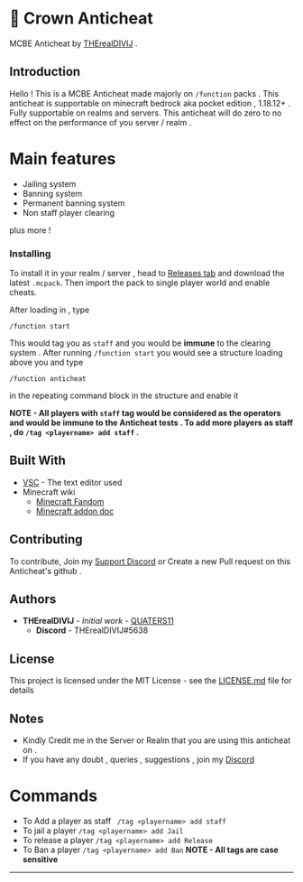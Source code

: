 # 👑 Crown Anticheat

MCBE Anticheat by [THErealDIVIJ](https://github.com/QUATERS11) . 

## Introduction

Hello ! This is a MCBE Anticheat made majorly on ``/function`` packs . This anticheat is supportable on minecraft bedrock aka pocket edition , 1.18.12+ . Fully supportable on realms and servers. This anticheat will do zero to no effect on the performance of you server / realm . 

#    Main features    
* Jailing system
* Banning system
* Permanent banning system
* Non staff player clearing 

plus more !

### Installing

To install it in your realm / server , head to [Releases tab](https://github.com/QUATERS11/anticheat/releases/) and download the latest ``.mcpack``. 
Then import the pack to single player world and enable cheats.

After loading in , type

```
/function start
```
This would tag you as ``staff`` and you would be **immune** to the clearing system .
After running ``/function start`` you would see a structure loading above you and type

```
/function anticheat
```
in the repeating command block in the structure and enable it

**NOTE - All players with ``staff`` tag would be considered as the operators and would be immune to the Anticheat tests . To add more players as staff , do ``/tag <playername> add staff`` .**

## Built With

* [VSC](https://code.visualstudio.com) - The text editor used  
* Minecraft wiki
  * [Minecraft Fandom](https://minecraft.fandom.com/wiki/Minecraft_Wiki)
  * [Minecraft addon doc](https://docs.microsoft.com/en-us/minecraft/creator/documents/gettingstarted)
## Contributing

To contribute, Join my [Support Discord](https://discord.gg/y7uVCGSyV9) or Create a new Pull request on this Anticheat's github .

## Authors

* **THErealDIVIJ** - *Initial work* - [QUATERS11](https://github.com/QUATERS11)
  * **Discord** - THErealDIVIJ#5638
  
## License

This project is licensed under the MIT License - see the [LICENSE.md](https://github.com/QUATERS11/anticheat/blob/main/LICENSE) file for details

## Notes

* Kindly Credit me in the Server or Realm that you are using this anticheat on . 
* If you have any doubt , queries , suggestions , join my [Discord]( Ihttps://discord.gg/y7uVCGSyV9)

# Commands 
 * To Add a player as staff
``` /tag <playername> add staff```
 * To jail a player
```/tag <playername> add Jail```
* To release a player 
```/tag <playername> add Release```
* To Ban a player
```/tag <playername> add Ban```
**NOTE - All tags are case sensitive**

-----------------------------------------------------------------------------
